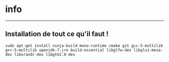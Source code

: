 # info
------------
Installation de tout ce qu'il faut !
------------
```sudo apt-get install ninja-build mono-runtime cmake git gcc-5-multilib g++-5-multilib openjdk-7-jre build-essential libglfw-dev libglu1-mesa-dev libxrandr-dev libgtk2.0-dev```
